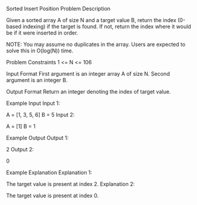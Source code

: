 Sorted Insert Position
Problem Description

Given a sorted array A of size N and a target value B, return the index (0-based indexing) if the target is found.
If not, return the index where it would be if it were inserted in order.

NOTE: You may assume no duplicates in the array. Users are expected to solve this in O(log(N)) time.



Problem Constraints
1 <= N <= 106



Input Format
First argument is an integer array A of size N.
Second argument is an integer B.



Output Format
Return an integer denoting the index of target value.



Example Input
Input 1:

A = [1, 3, 5, 6]
B = 5
Input 2:

A = [1]
B = 1


Example Output
Output 1:

2
Output 2:

0


Example Explanation
Explanation 1:

The target value is present at index 2.
Explanation 2:

The target value is present at index 0.